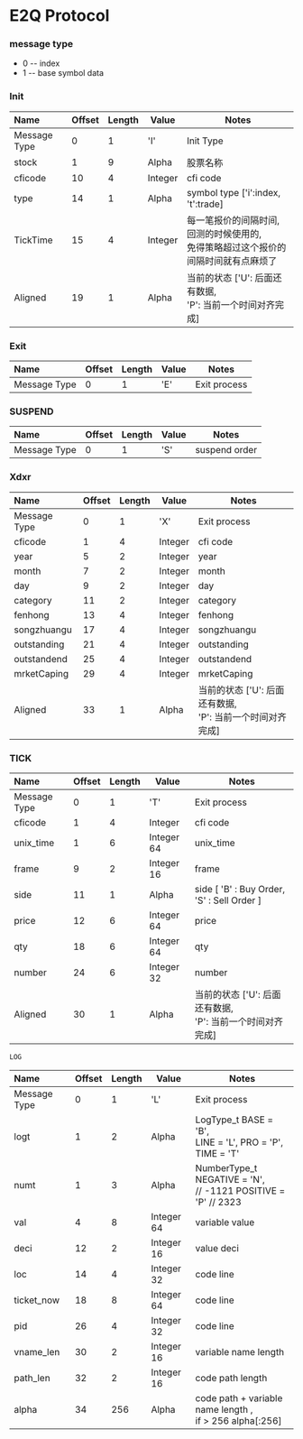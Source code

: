 # E2Q Protocol

### message type

* 0 -- index
* 1 -- base symbol data


### Init


| Name         | Offset | Length | Value   | Notes                                                                                 |
| :------------- | -------- | -------- | --------- | --------------------------------------------------------------------------------------- |
| Message Type | 0      | 1      | 'I'     | Init Type                                                                             |
| stock        | 1      | 9      | Alpha   | 股票名称                                                                             |
| cficode      | 10     | 4      | Integer | cfi code                                                                              |
| type         | 14     | 1      | Alpha | symbol type ['i':index, 't':trade]                                                        |
| TickTime     | 15      | 4      | Integer | 每一笔报价的间隔时间, 回测的时候使用的, <br/>免得策略超过这个报价的间隔时间就有点麻烦了 |
| Aligned      | 19      | 1      | Alpha |  当前的状态 ['U': 后面还有数据, <br/>'P': 当前一个时间对齐完成]|


### Exit


| Name         | Offset | Length | Value   | Notes                                   |
| :------------- | -------- | -------- | --------- | ------------------------------------------ |
| Message Type | 0      | 1      | 'E'     | Exit process                                |


### SUSPEND


| Name         | Offset | Length | Value   | Notes                                   |
| :------------- | -------- | -------- | --------- | ------------------------------------------ |
| Message Type | 0      | 1      | 'S'     | suspend order                                |


### Xdxr


| Name         | Offset | Length | Value   | Notes                             |
| :------------- | -------- | -------- | --------- | ------------------------- |
| Message Type | 0      | 1      | 'X'     | Exit process                   |
| cficode      | 1      | 4      | Integer |  cfi code  |
| year         | 5      | 2      | Integer |  year   |
| month        | 7      | 2      | Integer |  month  |
| day          | 9      | 2      | Integer |  day  |
| category     | 11     | 2      | Integer |  category  |
| fenhong      | 13     | 4      | Integer |  fenhong  |
| songzhuangu  | 17     | 4      | Integer |  songzhuangu  |
| outstanding  | 21     | 4      | Integer |  outstanding  |
| outstandend  | 25     | 4      | Integer |  outstandend  |
| mrketCaping  | 29     | 4      | Integer |  mrketCaping  |
| Aligned      | 33     | 1      | Alpha   |  当前的状态 ['U': 后面还有数据,<br/> 'P': 当前一个时间对齐完成]|


### TICK



| Name         | Offset | Length | Value   | Notes                                   |
| :------------- | -------- | -------- | --------- | ------------------------------------------ |
| Message Type | 0      | 1      |   'T'           | Exit process                                |
| cficode      | 1      | 4      |   Integer       |  cfi code  |
| unix_time    | 1      | 6      |   Integer 64    | unix_time                                |
| frame        | 9      | 2      |   Integer  16   | frame                                |
| side         | 11     | 1      |   Alpha         | side [ 'B' : Buy Order, 'S' : Sell Order ]          |
| price        | 12     | 6      |   Integer 64    | price           |
| qty          | 18     | 6      |   Integer 64    | qty           |
| number       | 24     | 6      |   Integer 32   | number           |
| Aligned      | 30     | 1      | Alpha |  当前的状态 ['U': 后面还有数据,<br/> 'P': 当前一个时间对齐完成]|

```
LOG
```

| Name         | Offset | Length | Value   | Notes                                   |
| :------------- | -------- | -------- | --------- | ------------------------------------------ |
| Message Type | 0      | 1      |   'L'           | Exit process                                |
| logt          | 1      | 2      |  Alpha    |  LogType_t   BASE = 'B', <br/>LINE = 'L', PRO = 'P', TIME = 'T'|
| numt          | 1      | 3      |  Alpha   |  NumberType_t    NEGATIVE = 'N', <br/>// -1121  POSITIVE = 'P'   // 2323 |
| val          | 4      | 8      |   Integer 64    |  variable value  |
| deci         | 12      | 2      |   Integer 16    | value deci                                |
| loc          | 14      | 4      |   Integer 32      | code line                                |
| ticket_now   | 18    | 8     |   Integer 64      | code line                                |
| pid          | 26      | 4      |   Integer 32    | code line                                |
| vname_len    | 30     | 2      |   Integer 16    | variable name length |
| path_len     | 32     | 2      |   Integer 16    | code path length           |
| alpha        | 34    | 256      |   Alpha         | code path + variable name length ,<br/> if > 256   alpha[:256]          |
